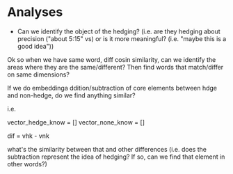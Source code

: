 # Analyses

* Can we identify the object of the hedging? (i.e. are they hedging about precision ("about 5:15" vs) or is it more meaningful? (i.e. "maybe this is a good idea"))


Ok so when we have same word, diff cosin similarity, can we identify the areas where they are the same/different? Then find words that match/differ on same dimensions?


If we do embeddinga ddition/subtraction of core elements between hdge and non-hedge, do we find anything similar?

i.e. 

vector_hedge_know = []
vector_none_know = []

dif = vhk - vnk

what's the similarity between that and other differences (i.e. does the subtraction represent the idea of hedging? If so, can we find that element in other words?)
